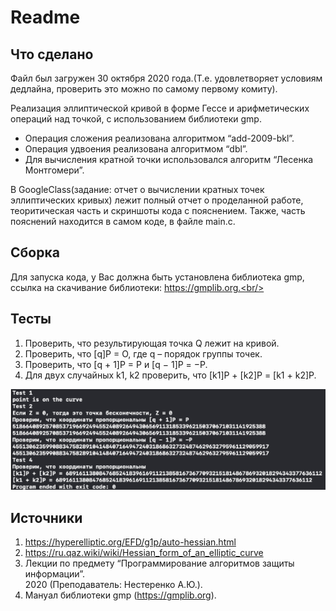 # Readme

## Что сделано

Файл был загружен 30 октября 2020 года.(Т.е. удовлетворяет условиям дедлайна, проверить это можно по самому первому комиту).<br/>

Реализация эллиптической кривой в форме Гессе и арифметических операций над точкой, с использованием библиотеки gmp.<br/>

- Операция сложения реализована алгоритмом “add-2009-bkl”.<br/>
- Операция удвоения реализована алгоритмом “dbl”.<br/>
- Для вычисления кратной точки использовался алгоритм “Лесенка Монтгомери”.<br/>

В GoogleClass(задание: отчет о вычислении кратных точек эллиптических кривых) лежит полный отчет о проделанной работе, теоритическая часть и скриншоты кода с пояснением. Также, часть пояснений находится в самом коде, в файле main.c. 

## Сборка

Для запуска кода, у Вас должна быть установлена библиотека gmp, ссылка на скачивание библиотеки: https://gmplib.org.<br/>

## Тесты 

1. Проверить, что результирующая точка Q лежит на кривой.<br/>
2. Проверить, что [q]P = O, где q – порядок группы точек.<br/>
3. Проверить, что [q + 1]P = P и [q − 1]P = −P.<br/>
4. Для двух случайных k1, k2 проверить, что [k1]P + [k2]P = [k1 + k2]P.<br/>

![скриншот тестов](https://github.com/bulgvkov/hesse_curve/blob/main/screenshotOfTests.png)<br/>

## Источники
1. https://hyperelliptic.org/EFD/g1p/auto-hessian.html<br/>
2. https://ru.qaz.wiki/wiki/Hessian_form_of_an_elliptic_curve<br/>
3. Лекции по предмету “Программирование алгоритмов защиты информации”.<br/>
2020 (Преподаватель: Нестеренко А.Ю.).<br/>
4. Мануал библиотеки gmp (https://gmplib.org).<br/>
